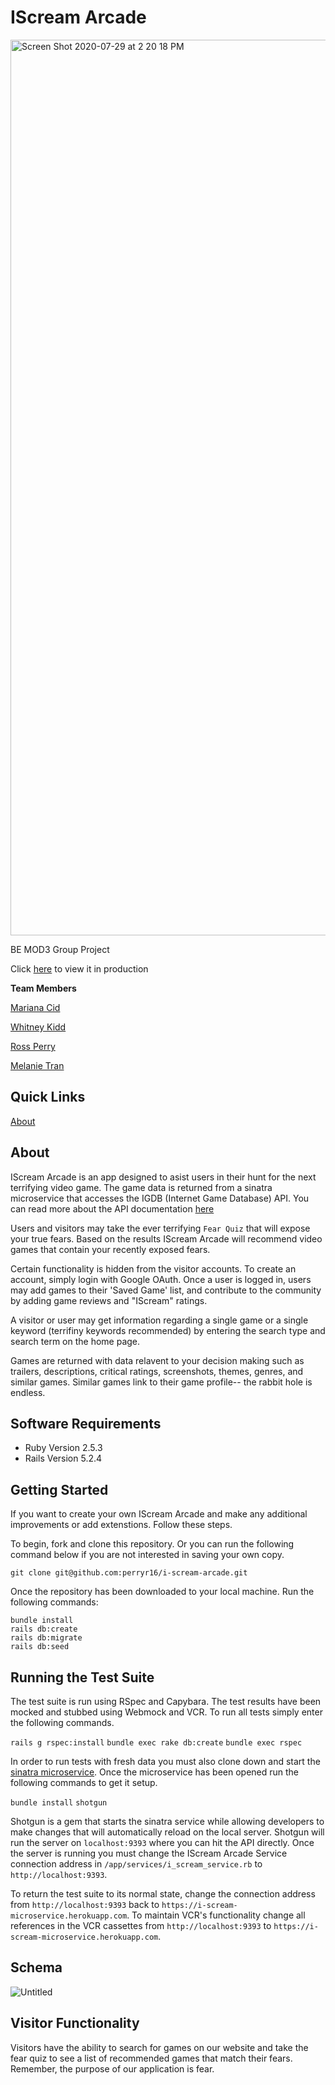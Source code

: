 # IScream Arcade

<img width="1433" alt="Screen Shot 2020-07-29 at 2 20 18 PM" src="https://user-images.githubusercontent.com/59414750/88849134-acacbf00-d1a6-11ea-967d-875140205ab5.png">

BE MOD3 Group Project

Click [here](https://i-scream-arcade.herokuapp.com/) to view it in production

**Team Members**

[Mariana Cid](https://github.com/Mariana-21)

[Whitney Kidd](https://github.com/whitneykidd)

[Ross Perry](https://github.com/perryr16)

[Melanie Tran](https://github.com/melatran)

## Quick Links

[About](#about)

## About

IScream Arcade is an app designed to asist users in their hunt for the next terrifying video game. The game data is returned from a sinatra microservice that accesses the IGDB (Internet Game Database) API. You can read more about the API documentation [here](https://api-docs.igdb.com/#about)

Users and visitors may take the ever terrifying `Fear Quiz` that will expose your true fears. Based on the results IScream Arcade will recommend video games that contain your recently exposed fears.

Certain functionality is hidden from the visitor accounts. To create an account, simply login with Google OAuth. Once a user is logged in, users may add games to their 'Saved Game' list, and contribute to the community by adding game reviews and "IScream" ratings.

A visitor or user may get information regarding a single game or a single keyword (terrifiny keywords recommended) by entering the search type and search term on the home page.

Games are returned with data relavent to your decision making such as trailers, descriptions, critical ratings, screenshots, themes, genres, and similar games. Similar games link to their game profile-- the rabbit hole is endless.

## Software Requirements
* Ruby Version 2.5.3
* Rails Version 5.2.4

## Getting Started
If you want to create your own IScream Arcade and make any additional improvements or add extenstions. Follow these steps.

To begin, fork and clone this repository. Or you can run the following command below if you are not interested in saving your own copy.

```
git clone git@github.com:perryr16/i-scream-arcade.git
```

Once the repository has been downloaded to your local machine. Run the following commands:

```
bundle install
rails db:create
rails db:migrate
rails db:seed
```

## Running the Test Suite
The test suite is run using RSpec and Capybara. The test results have been mocked and stubbed using Webmock and VCR. To run all tests simply enter the following commands.

`rails g rspec:install`
`bundle exec rake db:create`
`bundle exec rspec`

In order to run tests with fresh data you must also clone down and start the [sinatra microservice](https://github.com/perryr16/i-scream-arcade-microservice). Once the microservice has been opened run the following commands to get it setup.

`bundle install`
`shotgun`

Shotgun is a gem that starts the sinatra service while allowing developers to make changes that will automatically reload on the local server. Shotgun will run the server on `localhost:9393` where you can hit the API directly. Once the server is running you must change the IScream Arcade Service connection address in `/app/services/i_scream_service.rb` to `http://localhost:9393`.

To return the test suite to its normal state, change the connection address from `http://localhost:9393` back to `https://i-scream-microservice.herokuapp.com`. To maintain VCR's functionality change all references in the VCR cassettes from `http://localhost:9393` to `https://i-scream-microservice.herokuapp.com`.

## Schema

![Untitled](https://user-images.githubusercontent.com/59414750/88850305-69535000-d1a8-11ea-92aa-e1ee45b49b4c.png)

## Visitor Functionality
Visitors have the ability to search for games on our website and take the fear quiz to see a list of recommended games that match their fears. Remember, the purpose of our application is fear.
